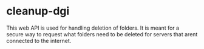 # cleanup-dgi
This web API is used for handling deletion of folders.
It is meant for a secure way to request what folders need to be deleted for servers that arent connected to the internet.